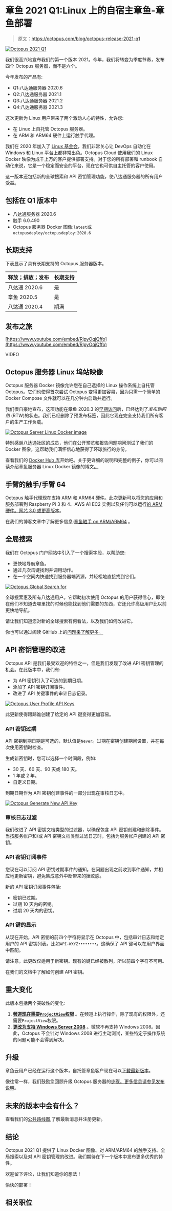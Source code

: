 # 章鱼 2021 Q1:Linux 上的自宿主章鱼-章鱼部署

> 原文：<https://octopus.com/blog/octopus-release-2021-q1>

[![Octopus 2021 Q1](img/7a6714cce423662c47ec19ae12bd48be.png)](#)

我们很高兴地宣布我们的第一个版本 2021。今年，我们将转变为季度节奏，发布四个 Octopus 服务器，而不是六个。

今年发布的产品有:

*   Q1:八达通服务器 2020.6
*   Q2:八达通服务器 2021.1
*   Q3:八达通服务器 2021.2
*   Q4:八达通服务器 2021.3

这次更新为 Linux 用户带来了两个激动人心的特性，允许您:

*   在 Linux 上自托管 Octopus 服务器。
*   在 ARM 和 ARM64 硬件上运行触手代理。

我们在 2020 年加入了 [Linux 基金会](https://www.linuxfoundation.org)，我们非常关心让 DevOps 自动化在 Windows 和 Linux 平台上都非常出色。Octopus Cloud 使用我们的 Linux Docker 映像为成千上万的客户提供部署支持。对于您的所有部署和 runbook 自动化来说，它是一个稳定而安全的平台，现在它也可供自主托管的客户使用。

这一版本还包括新的全球搜索和 API 密钥管理功能，使八达通服务器的所有用户受益。

## 包括在 Q1 版本中

*   八达通服务器 2020.6
*   触手 6.0.490
*   Octopus 服务器 Docker 图像:`latest`或`octopusdeploy/octopusdeploy:2020.6`

## 长期支持

下表显示了具有长期支持的 Octopus 服务器版本。

| 释放；排放；发布 | 长期支持 |
| --- | --- |
| 八达通 2020.6 | 是 |
| 章鱼 2020.5 | 是 |
| 八达通 2020.4 | 期满 |

## 发布之旅

[https://www.youtube.com/embed/RlpyOqjQffo](https://www.youtube.com/embed/RlpyOqjQffo)

VIDEO

## Octopus 服务器 Linux 坞站映像

Octopus 服务器 Docker 镜像允许您在自己选择的 Linux 操作系统上自托管 Octopus。它们也使得首次尝试 Octopus 变得更加容易，因为只需一个简单的 Docker Compose 文件就可以在几分钟内启动并运行。

我们很自豪地宣布，这项功能在章鱼 2020.3 的[早期访问](https://octopus.com/blog/octopus-release-2020-3)后，已经达到了*发布到网络* (RTW)的状态。我们已经删除了预发布标签，因此它现在完全支持我们所有客户的生产工作负载。

[![Octopus Server Linux Docker image](img/7502dcf82756393f88cc0f055786fc39.png)](#)

特别感谢八达通社区的成员，他们在公开预览和报告问题期间测试了我们的 Docker 图像。这帮助我们满怀信心地获得了环球旅行的身份。

查看我们的 [Docker Hub 库](https://hub.docker.com/r/octopusdeploy/octopusdeploy)开始吧。关于更详细的说明和完整的例子，你可以阅读介绍章鱼服务器 Linux Docker 镜像的博文[。](https://octopus.com/blog/introducing-linux-docker-image)

## 手臂的触手/手臂 64

Octopus 触手代理现在支持 ARM 和 ARM64 硬件。此次更新可以将您的应用和服务部署到 Raspberry Pi 3 和 4、AWS A1 EC2 实例以及任何可以运行[的 ARM 硬件。网芯 3.0 或更高版本](https://devblogs.microsoft.com/dotnet/announcing-net-core-3-0/#platform-support)。

在我们的博客文章中了解更多信息:[章鱼触手 on ARM/ARM64](https://octopus.com/blog/tentacle-on-arm) 。

## 全局搜索

我们在 Octopus 门户网站中引入了一个搜索字段，以帮助您:

*   更快地导航章鱼。
*   通过几次击键找到并调用动作。
*   在一个空间内快速找到服务器端资源，并轻松地直接找到它们。

[![Octopus Global Search for ](img/a5e5f5c671b2d6c2f973e02cb90370c7.png)](#)

全球搜索惠及所有八达通用户。它帮助初次使用 Octopus 的用户获得信心，即使在他们不知道去哪里找的时候也能找到他们需要的东西，它还允许高级用户比以前更快地导航。

请让我们知道您对新的全球搜索有何看法，以及我们如何改进它。

你也可以通过阅读 GitHub 上的[问题来了解更多。](https://github.com/OctopusDeploy/Issues/issues/6703)

## API 密钥管理的改进

Octopus API 是我们最受欢迎的特性之一，但是我们发现了改进 API 密钥管理的机会。在此版本中，我们有:

*   为 API 密钥引入了可选的到期日期。
*   添加了 API 密钥订阅事件。
*   改进了 API 关键事件的审计日志记录。

[![Octopus User Profile API Keys](img/755674b80637e0eea44c21f58ef7cbd9.png)](#)

此更新使得跟踪谁创建了给定的 API 键变得更加容易。

### API 密钥过期

API 密钥到期日期是可选的，默认值是`Never`。过期在密钥创建期间设置，并在每次使用密钥时检查。

生成新密钥时，您可以选择一个时间段，例如:

*   30 天、60 天、90 天或 180 天。
*   1 年或 2 年。
*   自定义日期。

到期日期作为 API 密钥创建事件的一部分出现在审核日志中。

[![Octopus Generate New API Key](img/ff97becb0a074f9d753a3cf16b619168.png)](#)

### 审核日志过滤

我们改进了 API 密钥文档类型的过滤器，以确保包含 API 密钥创建和删除事件。当按服务帐户和/或 API 密钥文档类型过滤日志时，包括为服务帐户创建的 API 密钥。

### API 密钥订阅事件

您现在可以订阅 API 密钥过期事件的通知。在问题出现之前收到事件通知，并相应地更新密钥，避免集成意外中断带来的挫败感。

新的 API 密钥订阅事件包括:

*   密钥已过期。
*   过期 10 天内的密钥。
*   过期 20 天内的密钥。

### API 键的显示

从现在开始，API 密钥的前四个字符将显示在 Octopus 中，包括审计日志和给定用户的 API 密钥列表。比如`API-WXYZ••••••••`。这确保了 API 键可以在用户界面中匹配。

请注意，此更改仅适用于新密钥。现有的键已经被散列，所以前四个字符不可用。

在我们的文档中了解如何创建 API 密钥。

## 重大变化

此版本包括两个突破性的变化:

1.  **[频道现在需要`ProjectView`权限](https://github.com/OctopusDeploy/Issues/issues/6690)** 。在频道上执行操作，除了现有的权限外，还需要`ProjectView`权限。
2.  **[更改为支持 Windows Server 2008](https://octopus.com/docs/infrastructure/deployment-targets/windows-targets/requirements)** 。微软不再支持 Windows 2008。因此，Octopus 不会针对 Windows 2008 进行主动测试，某些特定于操作系统的问题可能不会得到解决。

## 升级

章鱼云用户已经在运行这个版本，自托管章鱼客户现在可以[下载最新版本](https://octopus.com/downloads/2020.6.0)。

像往常一样，我们鼓励您回顾升级 Octopus 服务器的[步骤。更多信息请参见](https://octopus.com/docs/administration/upgrading)[发布说明](https://octopus.com/downloads/compare?to=2020.6.0)。

## 未来的版本中会有什么？

查看我们的[公共路线图](https://octopus.com/roadmap),了解最新消息并注册更新。

## 结论

Octopus 2021 Q1 提供了 Linux Docker 图像、对 ARM/ARM64 的触手支持、全局搜索以及对 API 密钥管理的改进。我们期待在下一个版本中发布更多优秀的特性。

欢迎留下评论，让我们知道你的想法！

愉快的部署！

## 相关职位